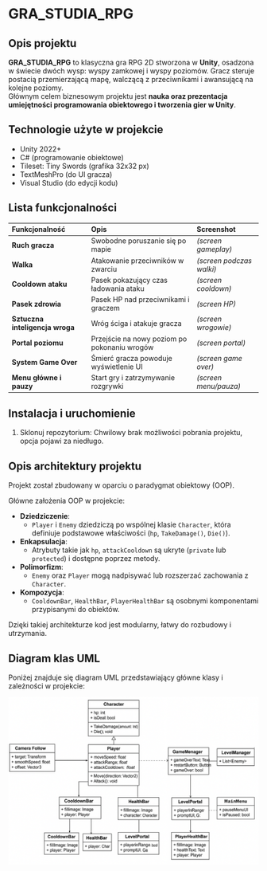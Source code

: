 # GRA_STUDIA_RPG

## Opis projektu
**GRA_STUDIA_RPG** to klasyczna gra RPG 2D stworzona w **Unity**, osadzona w świecie dwóch wysp: wyspy zamkowej i wyspy poziomów. Gracz steruje postacią przemierzającą mapę, walczącą z przeciwnikami i awansującą na kolejne poziomy.  
Głównym celem biznesowym projektu jest **nauka oraz prezentacja umiejętności programowania obiektowego i tworzenia gier w Unity**.

## Technologie użyte w projekcie
- Unity 2022+
- C# (programowanie obiektowe)
- Tileset: Tiny Swords (grafika 32x32 px)
- TextMeshPro (do UI gracza)
- Visual Studio (do edycji kodu)

## Lista funkcjonalności

| Funkcjonalność             | Opis                                      | Screenshot                |
|:----------------------------|:-----------------------------------------|:---------------------------|
| **Ruch gracza**             | Swobodne poruszanie się po mapie          | *(screen gameplay)*        |
| **Walka**                   | Atakowanie przeciwników w zwarciu         | *(screen podczas walki)*   |
| **Cooldown ataku**          | Pasek pokazujący czas ładowania ataku     | *(screen cooldown)*        |
| **Pasek zdrowia**           | Pasek HP nad przeciwnikami i graczem      | *(screen HP)*              |
| **Sztuczna inteligencja wroga** | Wróg ściga i atakuje gracza           | *(screen wrogowie)*        |
| **Portal poziomu**          | Przejście na nowy poziom po pokonaniu wrogów | *(screen portal)*       |
| **System Game Over**        | Śmierć gracza powoduje wyświetlenie UI    | *(screen game over)*       |
| **Menu główne i pauzy**     | Start gry i zatrzymywanie rozgrywki       | *(screen menu/pauza)*      |

## Instalacja i uruchomienie

1. Sklonuj repozytorium:
   Chwilowy brak możliwości pobrania projektu, opcja pojawi za niedługo.

## Opis architektury projektu

Projekt został zbudowany w oparciu o paradygmat obiektowy (OOP).

Główne założenia OOP w projekcie:
- **Dziedziczenie**: 
  - `Player` i `Enemy` dziedziczą po wspólnej klasie `Character`, która definiuje podstawowe właściwości (`hp`, `TakeDamage()`, `Die()`).
- **Enkapsulacja**: 
  - Atrybuty takie jak `hp`, `attackCooldown` są ukryte (`private` lub `protected`) i dostępne poprzez metody.
- **Polimorfizm**: 
  - `Enemy` oraz `Player` mogą nadpisywać lub rozszerzać zachowania z `Character`.
- **Kompozycja**: 
  - `CooldownBar`, `HealthBar`, `PlayerHealthBar` są osobnymi komponentami przypisanymi do obiektów.

Dzięki takiej architekturze kod jest modularny, łatwy do rozbudowy i utrzymania.

## Diagram klas UML

Poniżej znajduje się diagram UML przedstawiający główne klasy i zależności w projekcie:

![UML Diagram](Diagram_UML_RPG.png)

